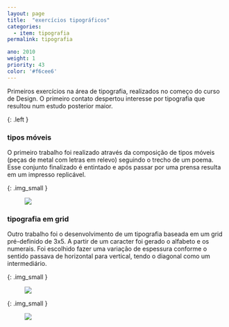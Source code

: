 ```yaml
---
layout: page
title:  "exercícios tipográficos"
categories:
  - item: tipografia
permalink: tipografia

ano: 2010
weight: 1
priority: 43
color: '#f6cee6'
---
```


Primeiros exercícios na área de tipografia, realizados no começo do curso de Design. O primeiro contato despertou interesse por tipografia que resultou num estudo posterior maior.

{: .left }
<div markdown="1">

### tipos móveis

O primeiro trabalho foi realizado através da composição de tipos móveis (peças de metal com letras em relevo) seguindo o trecho de um poema. Esse conjunto finalizado é entintado e após passar por uma prensa resulta em um impresso replicável.

{: .img_small }
<figure><img src="{{ site.baseurl }}/assets/tipografia/composicao2.jpg"/></figure>

</div>

### tipografia em grid

Outro trabalho foi o desenvolvimento de um tipografia baseada em um grid pré-definido de 3x5. A partir de um caracter foi gerado o alfabeto e os numerais. Foi escolhido fazer uma variação de espessura conforme o sentido passava de horizontal para vertical, tendo o diagonal como um intermediário.

{: .img_small }
<figure><img src="{{ site.baseurl }}/assets/tipografia/tipo_grid.jpg"/></figure>

{: .img_small }
<figure><img src="{{ site.baseurl }}/assets/tipografia/proj_tipografia.jpg"/></figure>
